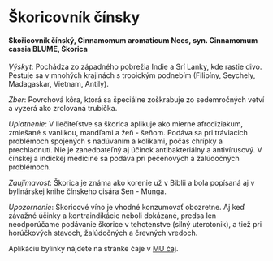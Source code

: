 Škoricovník čínsky
==================

#### Skořicovník čínský, Cinnamomum aromaticum Nees, syn. Cinnamomum cassia BLUME, Škorica

*Výskyt*: Pochádza zo západného pobrežia Indie a Srí Lanky, kde rastie divo.
Pestuje sa v mnohých krajinách s tropickým podnebím (Filipíny, Seychely,
Madagaskar, Vietnam, Antily).

*Zber*: Povrchová kôra, ktorá sa špeciálne zoškrabuje zo sedemročných vetví a
vyzerá ako zrolovaná trubička.

*Uplatnenie*: V liečiteľstve sa škorica aplikuje ako mierne afrodiziakum,
zmiešané s vanilkou, mandľami a žeň - šeňom. Podáva sa pri tráviacich problémoch
spojených s nadúvaním a kolikami, počas chrípky a prechladnutí. Nie je
zanedbateľný aj účinok antibakteriálny a antivírusový. V čínskej a indickej
medicíne sa podáva pri pečeňových a žalúdočných problémoch.

*Zaujímavosť*: Škorica je známa ako korenie už v Biblii a bola popísaná aj v
bylinárskej knihe čínskeho cisára Sen - Munga.

*Upozornenie*: Škoricové víno je vhodné konzumovať obozretne. Aj keď závažné
účinky a kontraindikácie neboli dokázané, predsa len neodporúčame podávanie
škorice v tehotenstve (silný uterotonik), a tiež pri horúčkových stavoch,
žalúdočných a črevných vredoch.

Aplikáciu bylinky nájdete na stránke čaje v [MU
čaj](/sip/#p/mu).

